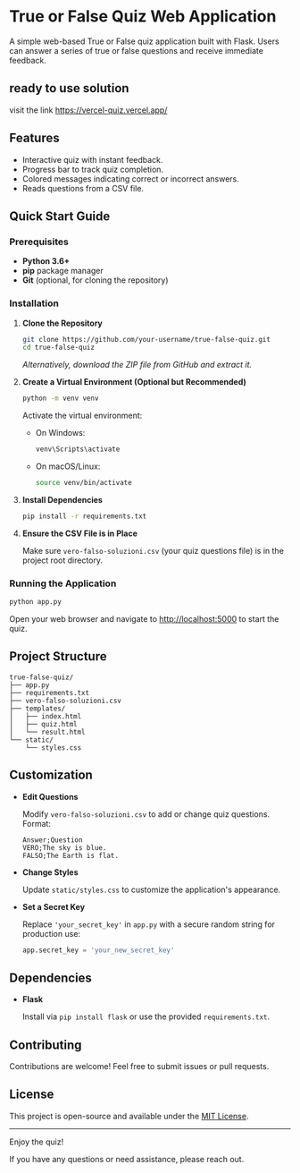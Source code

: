 

# True or False Quiz Web Application

A simple web-based True or False quiz application built with Flask. Users can answer a series of true or false questions and receive immediate feedback.

## ready to use solution 

visit the link  https://vercel-quiz.vercel.app/


## Features

- Interactive quiz with instant feedback.
- Progress bar to track quiz completion.
- Colored messages indicating correct or incorrect answers.
- Reads questions from a CSV file.

## Quick Start Guide

### Prerequisites

- **Python 3.6+**
- **pip** package manager
- **Git** (optional, for cloning the repository)

### Installation

1. **Clone the Repository**

   ```bash
   git clone https://github.com/your-username/true-false-quiz.git
   cd true-false-quiz
   ```

   *Alternatively, download the ZIP file from GitHub and extract it.*

2. **Create a Virtual Environment (Optional but Recommended)**

   ```bash
   python -m venv venv
   ```

   Activate the virtual environment:

   - On Windows:

     ```bash
     venv\Scripts\activate
     ```

   - On macOS/Linux:

     ```bash
     source venv/bin/activate
     ```

3. **Install Dependencies**

   ```bash
   pip install -r requirements.txt
   ```

4. **Ensure the CSV File is in Place**

   Make sure `vero-falso-soluzioni.csv` (your quiz questions file) is in the project root directory.

### Running the Application

```bash
python app.py
```

Open your web browser and navigate to [http://localhost:5000](http://localhost:5000) to start the quiz.

## Project Structure

```
true-false-quiz/
├── app.py
├── requirements.txt
├── vero-falso-soluzioni.csv
├── templates/
│   ├── index.html
│   ├── quiz.html
│   └── result.html
└── static/
    └── styles.css
```

## Customization

- **Edit Questions**

  Modify `vero-falso-soluzioni.csv` to add or change quiz questions. Format:

  ```
  Answer;Question
  VERO;The sky is blue.
  FALSO;The Earth is flat.
  ```

- **Change Styles**

  Update `static/styles.css` to customize the application's appearance.

- **Set a Secret Key**

  Replace `'your_secret_key'` in `app.py` with a secure random string for production use:

  ```python
  app.secret_key = 'your_new_secret_key'
  ```

## Dependencies

- **Flask**

  Install via `pip install flask` or use the provided `requirements.txt`.

## Contributing

Contributions are welcome! Feel free to submit issues or pull requests.

## License

This project is open-source and available under the [MIT License](LICENSE).

---

Enjoy the quiz!

If you have any questions or need assistance, please reach out.
